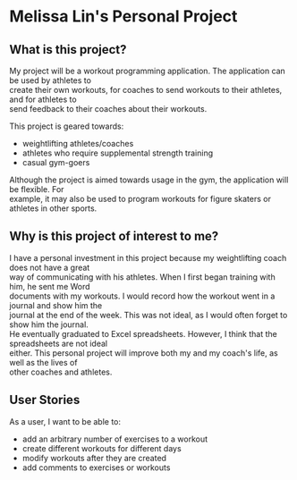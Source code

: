 # Melissa Lin's Personal Project

## What is this project?

My project will be a workout programming application. The application can be used by athletes to  
create their own workouts, for coaches to send workouts to their athletes, and for athletes to  
send feedback to their coaches about their workouts.

This project is geared towards:
- weightlifting athletes/coaches
- athletes who require supplemental strength training
- casual gym-goers

Although the project is aimed towards usage in the gym, the application will be flexible. For  
example, it may also be used to program workouts for figure skaters or athletes in other sports.

## Why is this project of interest to me?

I have a personal investment in this project because my weightlifting coach does not have a great  
way of communicating with his athletes. When I first began training with him, he sent me Word  
documents with my workouts. I would record how the workout went in a journal and show him the  
journal at the end of the week. This was not ideal, as I would often forget to show him the journal.  
He eventually graduated to Excel spreadsheets. However, I think that the spreadsheets are not ideal  
either. This personal project will improve both my and my coach's life, as well as the lives of  
other coaches and athletes.

## User Stories  

As a user, I want to be able to:

- add an arbitrary number of exercises to a workout
- create different workouts for different days
- modify workouts after they are created
- add comments to exercises or workouts